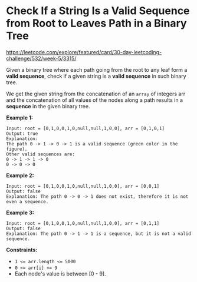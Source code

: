 # Check If a String Is a Valid Sequence from Root to Leaves Path in a Binary Tree

https://leetcode.com/explore/featured/card/30-day-leetcoding-challenge/532/week-5/3315/

Given a binary tree where each path going from the root to any leaf form a **valid sequence**, check if a given string is a **valid sequence** in such binary tree.

We get the given string from the concatenation of an `array` of integers arr and the concatenation of all values of the nodes along a path results in a **sequence** in the given binary tree.

**Example 1:**

```
Input: root = [0,1,0,0,1,0,null,null,1,0,0], arr = [0,1,0,1]
Output: true
Explanation:
The path 0 -> 1 -> 0 -> 1 is a valid sequence (green color in the figure).
Other valid sequences are:
0 -> 1 -> 1 -> 0
0 -> 0 -> 0
```

**Example 2:**

```
Input: root = [0,1,0,0,1,0,null,null,1,0,0], arr = [0,0,1]
Output: false
Explanation: The path 0 -> 0 -> 1 does not exist, therefore it is not even a sequence.
```

**Example 3:**

```
Input: root = [0,1,0,0,1,0,null,null,1,0,0], arr = [0,1,1]
Output: false
Explanation: The path 0 -> 1 -> 1 is a sequence, but it is not a valid sequence.
```

**Constraints:**

- `1 <= arr.length <= 5000`
- `0 <= arr[i] <= 9`
- Each node's value is between [0 - 9].
